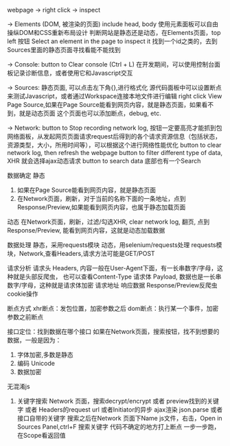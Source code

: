 webpage -> right click -> inspect 

-> Elements (DOM, 被渲染的页面) include head, body
   使用元素面板可以自由操纵DOM和CSS重新布局设计
   判断网站是静态还是动态，在Elements页面，top left 按钮 Select an element in the page to inspect it
   找到一个id之类的，去到Sources里面的静态页面寻找看能不能找到

-> Console: button to Clear console (Ctrl + L)
   在开发期间，可以使用控制台面板记录诊断信息，或者使用它和Javascript交互

-> Sources: 静态页面, 可以点击左下角{},进行格式化
   源代码面板中可以设置断点来测试Javascript，或者通过Workspace连接本地文件进行编辑
   right click View Page Source,如果在Page Source能看到网页内容，就是静态页面，如果看不到，就是动态页面
   这个页面也可以添加断点，debug, etc.

-> Network: button to Stop recording network log, 按钮一定要高亮才能抓到包
   网络面板，从发起网页页面请求request后得到的各个请求资源信息（包括状态，资源类型，大小，所用时间等），可以根据这个进行网络性能优化
   button to clear network log, then refresh the webpage
   button to filter different type of data, XHR 就会选择ajax动态请求
   button to search data
   底部也有一个Search

数据确定
静态
1. 如果在Page Source能看到网页内容，就是静态页面
2. 在Network页面，刷新，对于当前的名称下面的一条地址，点到Response/Preview,如果能看到网页内容，也属于静态加载页面

动态
在Network页面，刷新，过滤/勾选XHR, clear network log, 翻页, 点到Response/Preview, 能看到网页内容，这就是动态加载数据

数据处理
静态，采用requests模块
动态，用selenium/requests处理
requests模块，Network,查看Headers,请求方法可能是GET/POST

请求分析
请求头 Headers, 内容一般在User-Agent下面，有一长串数字/字母，这种就是头部反爬虫， 也可以查看Content-Type
请求体 Payload, 数据也是一长串数字/字母，这种就是请求体加密
请求地址 
响应数据 Response/Preview反爬虫
cookie操作

断点方式
xhr断点：发包位置，加密参数之后
dom断点：执行某一个事件，加密参数之前断点


接口定位：找到数据在哪个接口
如果在Network页面，搜索按钮，找不到想要的数据，一般是因为：
1. 字体加密,多数是静态
2. 编码 Unicode
3. 数据加密

无混淆js
1. 关键字搜索
Network 页面，搜索decrypt/encrypt 
或者 preview找到的关键字
或者 Headers的request url
或者Initiator的异步 ajax渲染 json.parse
或者接口自带的关键字
搜索之后在Network 页面下Name js文件，右击，Open in Sources Panel,ctrl+F 搜索关键字
代码不确定的地方打上断点
一步一步跑，在Scope看返回值



   

